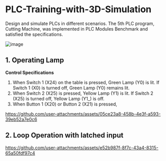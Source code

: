 # PLC-Training-with-3D-Simulation
Design and simulate PLCs in different scenarios.
The 5th PLC program, Cutting Machine, was implemented in PLC Modules Benchmark and satisfied the specifications.

![image](https://github.com/user-attachments/assets/8ba84b81-0fac-4eba-9df5-63e9359445db)

## 1. Operating Lamp
**Control Specifications**
1) When Switch 1 (X24) on the table is pressed, Green Lamp (Y0) is lit.
If Switch 1 (X0) is turned off, Green Lamp (Y0) remains lit.
2) When Switch 2 (X25) is pressed, Yellow Lamp (Y1) is lit.
If Switch 2 (X25) is turned off, Yellow Lamp (Y1_) is off.
3) When Button 1 (X20) or Button 2 (X21) is pressed, 



https://github.com/user-attachments/assets/05ce23a8-458b-4e3f-a593-39eb52a7e0c6

## 2. Loop Operation with latched input
https://github.com/user-attachments/assets/e52b987f-8f7c-43a4-8315-65a50fdf97c4
